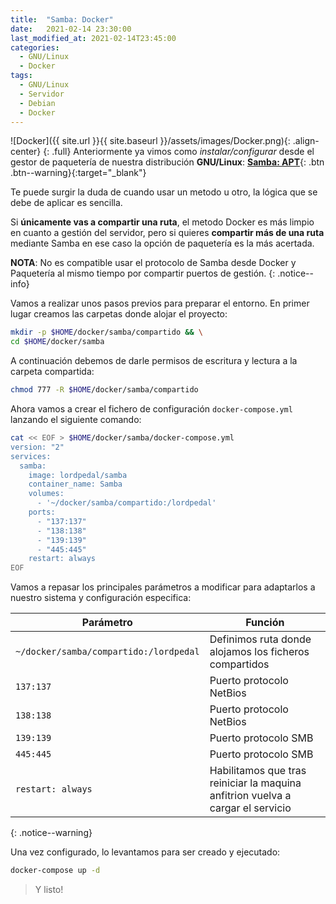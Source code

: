 ```yaml
---
title:  "Samba: Docker"
date:   2021-02-14 23:30:00
last_modified_at: 2021-02-14T23:45:00
categories:
  - GNU/Linux
  - Docker
tags:
  - GNU/Linux
  - Servidor
  - Debian
  - Docker
---
```


![Docker]({{ site.url }}{{ site.baseurl }}/assets/images/Docker.png){: .align-center}
{: .full}
Anteriormente ya vimos como *instalar/configurar* desde el gestor de paquetería de nuestra distribución **GNU/Linux**: [**Samba: APT**](https://lordpedal.github.io/gnu/linux/debian-10-servidor/#samba){: .btn .btn--warning}{:target="_blank"}

Te puede surgir la duda de cuando usar un metodo u otro, la lógica que se debe de aplicar es sencilla. 

Si **únicamente vas a compartir una ruta**, el metodo Docker es más limpio en cuanto a gestión del servidor, pero si quieres **compartir más de una ruta** mediante Samba en ese caso la opción de paquetería es la más acertada.

**NOTA**: No es compatible usar el protocolo de Samba desde Docker y Paquetería al mismo tiempo por compartir puertos de gestión.
{: .notice--info}

Vamos a realizar unos pasos previos para preparar el entorno. En primer lugar creamos las carpetas donde alojar el proyecto:

```bash
mkdir -p $HOME/docker/samba/compartido && \
cd $HOME/docker/samba
```

A continuación debemos de darle permisos de escritura y lectura a la carpeta compartida:

```bash
chmod 777 -R $HOME/docker/samba/compartido
```

Ahora vamos a crear el fichero de configuración `docker-compose.yml` lanzando el siguiente comando:

```bash
cat << EOF > $HOME/docker/samba/docker-compose.yml
version: "2"
services:
  samba:
    image: lordpedal/samba
    container_name: Samba
    volumes:
      - '~/docker/samba/compartido:/lordpedal'
    ports:
      - "137:137"
      - "138:138"
      - "139:139"
      - "445:445"
    restart: always
EOF
```

Vamos a repasar los principales parámetros a modificar para adaptarlos a nuestro sistema y configuración especifica:

| Parámetro | Función |
| ------ | ------ |
| `~/docker/samba/compartido:/lordpedal` | Definimos ruta donde alojamos los ficheros compartidos |
| `137:137` | Puerto protocolo NetBios |
| `138:138` | Puerto protocolo NetBios |
| `139:139` | Puerto protocolo SMB |
| `445:445` | Puerto protocolo SMB |
| `restart: always` | Habilitamos que tras reiniciar la maquina anfitrion vuelva a cargar el servicio |
{: .notice--warning}

Una vez configurado, lo levantamos para ser creado y ejecutado:

```bash
docker-compose up -d
```

> Y listo!
